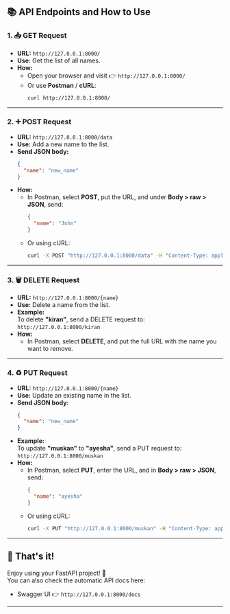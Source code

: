 
## 📚 API Endpoints and How to Use

### 1. 📥 GET Request

- **URL:** `http://127.0.0.1:8000/`
- **Use:** Get the list of all names.
- **How:**
  - Open your browser and visit 👉 `http://127.0.0.1:8000/`
  - Or use **Postman** / **cURL**:
    ```bash
    curl http://127.0.0.1:8000/
    ```

---

### 2. ➕ POST Request

- **URL:** `http://127.0.0.1:8000/data`
- **Use:** Add a new name to the list.
- **Send JSON body:**
  ```json
  {
    "name": "new_name"
  }
  ```
- **How:**
  - In Postman, select **POST**, put the URL, and under **Body > raw > JSON**, send:
    ```json
    {
      "name": "John"
    }
    ```
  - Or using cURL:
    ```bash
    curl -X POST "http://127.0.0.1:8000/data" -H "Content-Type: application/json" -d "{\"name\":\"John\"}"
    ```

---

### 3. 🗑 DELETE Request

- **URL:** `http://127.0.0.1:8000/{name}`
- **Use:** Delete a name from the list.
- **Example:**  
  To delete **"kiran"**, send a DELETE request to:  
  `http://127.0.0.1:8000/kiran`
- **How:**
  - In Postman, select **DELETE**, and put the full URL with the name you want to remove.

---

### 4. ♻️ PUT Request

- **URL:** `http://127.0.0.1:8000/{name}`
- **Use:** Update an existing name in the list.
- **Send JSON body:**
  ```json
  {
    "name": "new_name"
  }
  ```
- **Example:**  
  To update **"muskan"** to **"ayesha"**, send a PUT request to:  
  `http://127.0.0.1:8000/muskan`
- **How:**
  - In Postman, select **PUT**, enter the URL, and in **Body > raw > JSON**, send:
    ```json
    {
      "name": "ayesha"
    }
    ```
  - Or using cURL:
    ```bash
    curl -X PUT "http://127.0.0.1:8000/muskan" -H "Content-Type: application/json" -d "{\"name\":\"ayesha\"}"
    ```

---

## 🌟 That's it!

Enjoy using your FastAPI project! 🎉  
You can also check the automatic API docs here:  
- Swagger UI 👉 `http://127.0.0.1:8000/docs`

---
